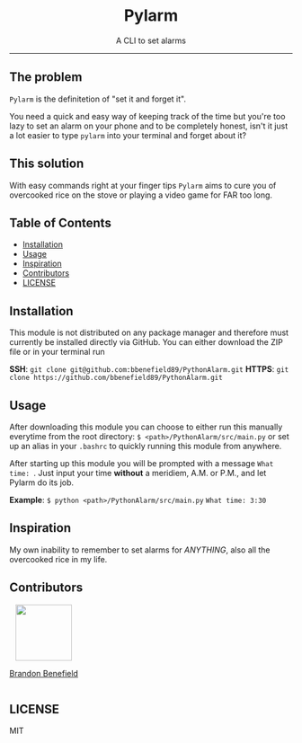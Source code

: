 <div align="center">
<h1>Pylarm</h1>

<p>A CLI to set alarms</p>
</div>

<hr />

## The problem
`Pylarm` is the definitetion of "set it and forget it".

You need a quick and easy way of keeping track of the time but you're too lazy to set an alarm on your phone and to be completely honest, isn't it just a lot easier to type `pylarm` into your terminal and forget about it?


## This solution
With easy commands right at your finger tips `Pylarm` aims to cure you of overcooked rice on the stove or playing a video game for FAR too long.

## Table of Contents

<!-- START doctoc generated TOC please keep comment here to allow auto update -->
<!-- DON'T EDIT THIS SECTION, INSTEAD RE-RUN doctoc TO UPDATE -->

- [Installation](#installation)
- [Usage](#usage)
- [Inspiration](#inspiration)
- [Contributors](#contributors)
- [LICENSE](#license)

<!-- END doctoc generated TOC please keep comment here to allow auto update -->

## Installation
This module is not distributed on any package manager and therefore must currently be installed directly via GitHub. You can either download the ZIP file or in your terminal run

**SSH**: `git clone git@github.com:bbenefield89/PythonAlarm.git`
**HTTPS**: `git clone https://github.com/bbenefield89/PythonAlarm.git`

## Usage
After downloading this module you can choose to either run this manually everytime from the root directory: `$ <path>/PythonAlarm/src/main.py` or set up an alias in your `.bashrc` to quickly running this module from anywhere.

After starting up this module you will be prompted with a message `What time: `. Just input your time **without** a meridiem, A.M. or P.M., and let Pylarm do its job.

**Example**:
`$ python <path>/PythonAlarm/src/main.py`
`What time: 3:30`

<div style="display: none">
  **(Coming Soon)** After downloading this module simply navigate to the root directory of this module and run `python setup.py`. From now on, from any directory, you should be able to run `pylarm` to start the alarm.
</div>

## Inspiration
My own inability to remember to set alarms for *ANYTHING*, also all the overcooked rice in my life.

## Contributors
<div style="display: inline-block">
  <a href="https://github.com/bbenefield89">
    <img style="text-align: center; display: block; margin: 0 auto;" width=100 src="https://avatars0.githubusercontent.com/u/29239201?v=4">
    <p>Brandon Benefield</p>
  </a>
</div>

## LICENSE
MIT
